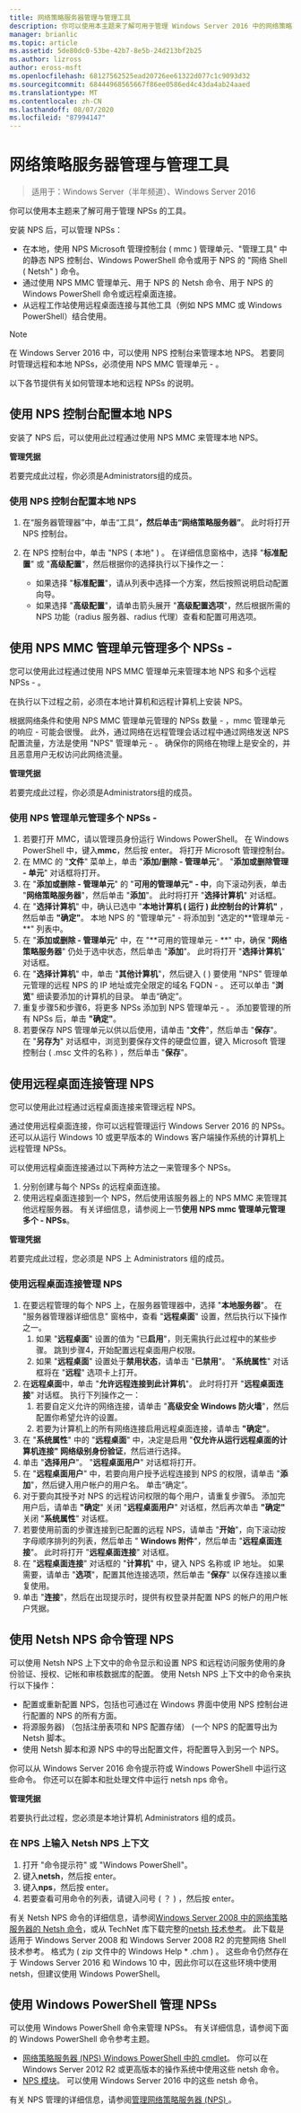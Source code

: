 ```yaml
---
title: 网络策略服务器管理与管理工具
description: 你可以使用本主题来了解可用于管理 Windows Server 2016 中的网络策略服务器的工具。
manager: brianlic
ms.topic: article
ms.assetid: 5de80dc0-53be-42b7-8e5b-24d213bf2b25
ms.author: lizross
author: eross-msft
ms.openlocfilehash: 68127562525ead20726ee61322d077c1c9093d32
ms.sourcegitcommit: 68444968565667f86ee0586ed4c43da4ab24aaed
ms.translationtype: MT
ms.contentlocale: zh-CN
ms.lasthandoff: 08/07/2020
ms.locfileid: "87994147"
---
```

# <a name="network-policy-server-management-with-administration-tools"></a>网络策略服务器管理与管理工具

>适用于：Windows Server（半年频道）、Windows Server 2016

你可以使用本主题来了解可用于管理 NPSs 的工具。

安装 NPS 后，可以管理 NPSs：

- 在本地，使用 NPS Microsoft 管理控制台 \( mmc \) 管理单元、"管理工具" 中的静态 NPS 控制台、Windows PowerShell 命令或用于 NPS 的 "网络 Shell \( Netsh" \) 命令。
- 通过使用 NPS MMC 管理单元、用于 NPS 的 Netsh 命令、用于 NPS 的 Windows PowerShell 命令或远程桌面连接。
- 从远程工作站使用远程桌面连接与其他工具（例如 NPS MMC 或 Windows PowerShell）结合使用。

>[!NOTE]
>在 Windows Server 2016 中，可以使用 NPS 控制台来管理本地 NPS。 若要同时管理远程和本地 NPSs，必须使用 NPS MMC 管理单元 \- 。

以下各节提供有关如何管理本地和远程 NPSs 的说明。

## <a name="configure-the-local-nps-by-using-the-nps-console"></a>使用 NPS 控制台配置本地 NPS

安装了 NPS 后，可以使用此过程通过使用 NPS MMC 来管理本地 NPS。

**管理凭据**

若要完成此过程，你必须是Administrators组的成员。

### <a name="to-configure-the-local-nps-by-using-the-nps-console"></a>使用 NPS 控制台配置本地 NPS

1. 在“服务器管理器”中，单击“工具”****，然后单击“网络策略服务器”****。 此时将打开 NPS 控制台。

2. 在 NPS 控制台中，单击 "NPS \( 本地" \) 。 在详细信息窗格中，选择 "**标准配置**" 或 "**高级配置**"，然后根据你的选择执行以下操作之一：
    - 如果选择 "**标准配置**"，请从列表中选择一个方案，然后按照说明启动配置向导。
    - 如果选择 "**高级配置**"，请单击箭头展开 "**高级配置选项**"，然后根据所需的 NPS 功能（radius 服务器、radius 代理）查看和配置可用选项。

## <a name="manage-multiple-npss-by-using-the-nps-mmc-snap-in"></a>使用 NPS MMC 管理单元管理多个 NPSs \-

您可以使用此过程通过使用 NPS MMC 管理单元来管理本地 NPS 和多个远程 NPSs \- 。

在执行以下过程之前，必须在本地计算机和远程计算机上安装 NPS。

根据网络条件和使用 NPS MMC 管理单元管理的 NPSs 数量 \- ，mmc 管理单元的响应 \- 可能会很慢。 此外，通过网络在远程管理会话过程中通过网络发送 NPS 配置流量，方法是使用 "NPS" 管理单元 \- 。 确保你的网络在物理上是安全的，并且恶意用户无权访问此网络流量。

**管理凭据**

若要完成此过程，你必须是Administrators组的成员。

### <a name="to-manage-multiple-npss-by-using-the-nps-snap-in"></a>使用 NPS 管理单元管理多个 NPSs \-

1. 若要打开 MMC，请以管理员身份运行 Windows PowerShell。 在 Windows PowerShell 中，键入**mmc**，然后按 enter。 将打开 Microsoft 管理控制台。
2. 在 MMC 的 "**文件**" 菜单上，单击 "**添加/删除 \- 管理单元**"。 "**添加或删除管理 \- 单元**" 对话框将打开。
3. 在 "**添加或删除 \- 管理单元**" 的 "**可用的管理单元" \- 中**，向下滚动列表，单击 "**网络策略服务器**"，然后单击 "**添加**"。 此时将打开 "**选择计算机**" 对话框。
4. 在 "**选择计算机**" 中，确认已选中 "**本地计算机 \( 运行 \) 此控制台的计算机"** ，然后单击 **"确定"**。 本地 NPS 的 "管理单元" \- 将添加到 "选定的**管理单元 \- **" 列表中。
5. 在 "**添加或删除 \- 管理单元**" 中，在 "**可用的管理单元 \- **" 中，确保 "**网络策略服务器**" 仍处于选中状态，然后单击 "**添加**"。 此时将打开 "**选择计算机**" 对话框。
6. 在 "**选择计算机**" 中，单击 "**其他计算机**"，然后键入 \( \) 要使用 "NPS" 管理单元管理的远程 NPS 的 IP 地址或完全限定的域名 FQDN \- 。 还可以单击 "**浏览**" 细读要添加的计算机的目录。 单击“确定”。
7. 重复步骤5和步骤6，将更多 NPSs 添加到 NPS 管理单元 \- 。 添加要管理的所有 NPSs 后，单击 **"确定"**。
8. 若要保存 NPS 管理单元以供以后使用，请单击 "**文件**"，然后单击 "**保存**"。 在 "**另存为**" 对话框中，浏览到要保存文件的硬盘位置，键入 Microsoft 管理控制台 \( .msc 文件的名称 \) ，然后单击 "**保存**"。

## <a name="manage-an-nps-by-using-remote-desktop-connection"></a>使用远程桌面连接管理 NPS

您可以使用此过程通过远程桌面连接来管理远程 NPS。

通过使用远程桌面连接，你可以远程管理运行 Windows Server 2016 的 NPSs。 还可以从运行 Windows 10 或更早版本的 Windows 客户端操作系统的计算机上远程管理 NPSs。

可以使用远程桌面连接通过以下两种方法之一来管理多个 NPSs。

1. 分别创建与每个 NPSs 的远程桌面连接。
2. 使用远程桌面连接到一个 NPS，然后使用该服务器上的 NPS MMC 来管理其他远程服务器。 有关详细信息，请参阅上一节**使用 NPS mmc 管理单元管理多个 \- NPSs**。

**管理凭据**

若要完成此过程，您必须是 NPS 上 Administrators 组的成员。

### <a name="to-manage-an-nps-by-using-remote-desktop-connection"></a>使用远程桌面连接管理 NPS

1. 在要远程管理的每个 NPS 上，在服务器管理器中，选择 "**本地服务器**"。 在 "服务器管理器详细信息" 窗格中，查看 "**远程桌面**" 设置，然后执行以下操作之一。
    1. 如果 "**远程桌面**" 设置的值为 "已**启用**"，则无需执行此过程中的某些步骤。 跳到步骤4，开始配置远程桌面用户权限。
    2. 如果 "**远程桌面**" 设置处于**禁用状态**，请单击 "**已禁用**"。 "**系统属性**" 对话框将在 "**远程**" 选项卡上打开。
2. 在**远程桌面**中，单击 "**允许远程连接到此计算机**"。 此时将打开 "**远程桌面连接**" 对话框。 执行下列操作之一：
    1. 若要自定义允许的网络连接，请单击 "**高级安全 Windows 防火墙**"，然后配置你希望允许的设置。
    2. 若要为计算机上的所有网络连接启用远程桌面连接，请单击 **"确定"**。
3. 在 "**系统属性**" 中的 "**远程桌面**" 中，决定是启用 "**仅允许从运行远程桌面的计算机连接" 网络级别身份验证**，然后进行选择。
4. 单击 "**选择用户**"。 "**远程桌面用户**" 对话框将打开。
5. 在 "**远程桌面用户**" 中，若要向用户授予远程连接到 NPS 的权限，请单击 "**添加**"，然后键入用户帐户的用户名。 单击“确定”。
6. 对于要向其授予对 NPS 的远程访问权限的每个用户，请重复步骤5。 添加完用户后，请单击 **"确定**" 关闭 "**远程桌面用户**" 对话框，然后再次单击 **"确定"** 关闭 "**系统属性**" 对话框。
7. 若要使用前面的步骤连接到已配置的远程 NPS，请单击 "**开始**"，向下滚动按字母顺序排列的列表，然后单击 " **Windows 附件**"，然后单击 "**远程桌面连接**"。 此时将打开 "**远程桌面连接**" 对话框。
8. 在 "**远程桌面连接**" 对话框的 "**计算机**" 中，键入 NPS 名称或 IP 地址。 如果需要，请单击 "**选项**"，配置其他连接选项，然后单击 "**保存**" 以保存连接以重复使用。
9. 单击 "**连接**"，然后在出现提示时，提供有权登录并配置 NPS 的帐户的用户帐户凭据。

## <a name="use-netsh-nps-commands-to-manage-an-nps"></a>使用 Netsh NPS 命令管理 NPS

可以使用 Netsh NPS 上下文中的命令显示和设置 NPS 和远程访问服务使用的身份验证、授权、记帐和审核数据库的配置。 使用 Netsh NPS 上下文中的命令来执行以下操作：

- 配置或重新配置 NPS，包括也可通过在 Windows 界面中使用 NPS 控制台进行配置的 NPS 的所有方面。
- 将源服务器) （包括注册表项和 NPS 配置存储） (一个 NPS 的配置导出为 Netsh 脚本。
- 使用 Netsh 脚本和源 NPS 中的导出配置文件，将配置导入到另一个 NPS。

你可以从 Windows Server 2016 命令提示符或 Windows PowerShell 中运行这些命令。 你还可以在脚本和批处理文件中运行 netsh nps 命令。

**管理凭据**

若要执行此过程，您必须是本地计算机 Administrators 组的成员。

### <a name="to-enter-the-netsh-nps-context-on-an-nps"></a>在 NPS 上输入 Netsh NPS 上下文

1. 打开 "命令提示符" 或 "Windows PowerShell"。
2. 键入**netsh**，然后按 enter。
3. 键入**nps**，然后按 enter。
4. 若要查看可用命令的列表，请键入问号 \( ？ \) ，然后按 enter。


有关 Netsh NPS 命令的详细信息，请参阅[Windows Server 2008 中的网络策略服务器的 Netsh 命令](/previous-versions/windows/it-pro/windows-server-2008-R2-and-2008/cc754428(v=ws.10))，或从 TechNet 库下载完整的[netsh 技术参考](https://gallery.technet.microsoft.com/Netsh-Technical-Reference-c46523dc?redir=0)。 此下载是适用于 Windows Server 2008 和 Windows Server 2008 R2 的完整网络 Shell 技术参考。 格式为 \( zip 文件中的 Windows Help * .chm \) 。 这些命令仍然存在于 Windows Server 2016 和 Windows 10 中，因此你可以在这些环境中使用 netsh，但建议使用 Windows PowerShell。

## <a name="use-windows-powershell-to-manage-npss"></a>使用 Windows PowerShell 管理 NPSs

可以使用 Windows PowerShell 命令来管理 NPSs。 有关详细信息，请参阅下面的 Windows PowerShell 命令参考主题。

- [网络策略服务器 (NPS) Windows PowerShell 中的 cmdlet](/powershell/module/nps/?view=win10-ps&viewFallbackFrom=winserverr2-ps)。 你可以在 Windows Server 2012 R2 或更高版本的操作系统中使用这些 netsh 命令。
- [NPS 模块](/powershell/module/nps/?view=win10-ps)。 可以使用 Windows Server 2016 中的这些 netsh 命令。

有关 NPS 管理的详细信息，请参阅[管理网络策略服务器 (NPS) ](nps-manage-top.md)。